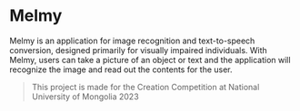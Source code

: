 # Melmy

Melmy is an application for image recognition and text-to-speech conversion, designed primarily for visually impaired individuals. With Melmy, users can take a picture of an object or text and the application will recognize the image and read out the contents for the user.

 > This project is made for the Creation Competition at National University of Mongolia 2023